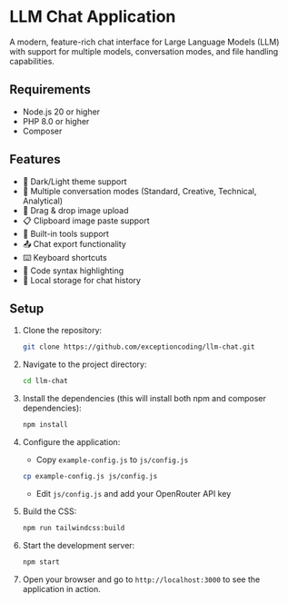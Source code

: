 # LLM Chat Application

A modern, feature-rich chat interface for Large Language Models (LLM) with support for multiple models, conversation modes, and file handling capabilities.

## Requirements

- Node.js 20 or higher
- PHP 8.0 or higher
- Composer

## Features

- 🎨 Dark/Light theme support
- 💬 Multiple conversation modes (Standard, Creative, Technical, Analytical)
- 📁 Drag & drop image upload
- 📋 Clipboard image paste support
- 🔧 Built-in tools support
- 📤 Chat export functionality
- ⌨️ Keyboard shortcuts
- 🎯 Code syntax highlighting
- 💾 Local storage for chat history

## Setup

1. Clone the repository:
   ```bash
   git clone https://github.com/exceptioncoding/llm-chat.git
   ```
2. Navigate to the project directory:
   ```bash
   cd llm-chat
   ```
3. Install the dependencies (this will install both npm and composer dependencies):
   ```bash
   npm install
   ```
4. Configure the application:
   - Copy `example-config.js` to `js/config.js`
   ```bash
   cp example-config.js js/config.js
   ```
   - Edit `js/config.js` and add your OpenRouter API key

5. Build the CSS:
   ```bash
   npm run tailwindcss:build
   ```
6. Start the development server:
   ```bash
   npm start
   ```
7. Open your browser and go to `http://localhost:3000` to see the application in action.

